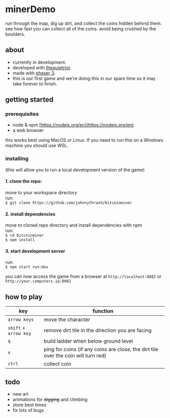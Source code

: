 # minerDemo

run through the map, dig up dirt, and collect the coins hidden behind them. see how fast you can collect all of the coins. avoid being crushed by the boulders.

## about

- currently in development.
- developed with [thequietriot](https://github.com/thequietriot).
- made with [phaser 3](https://www.phaser.io/phaser3).
- this is our first game and we're doing this in our spare time so it may take forever to finish.

## getting started

### prerequisites

- node & npm [https://nodejs.org/en](https://nodejs.org/en)
- a web browser

this works best using MacOS or Linux.  If you need to run this on a Windows machine you should use WSL.

### installing

(this will allow you to run a local development version of the game)

#### 1. clone the repo:

move to your workspace directory  
run:  
`$ git clone https://github.com/johnnythrash/bitcoinminer`

#### 2. install dependencies  

  move to cloned repo directory and install dependencies with npm  
  run:  
 `$ cd bitcoinminer`  
 `$ npm install`

#### 3. start development server

   run:  
  `$ npm start run:dev`
  
  you can now access the game from a browser at `http://localhost:8082` or `http://your.computers.ip:8082`

## how to play

key | function
----|----
`arrow keys` | move the character
`shift` + `arrow key` | remove dirt tile in the direction you are facing
`q` | build ladder when below ground level
`x` | ping for coins (if any coins are close, the dirt tile over the coin will turn red)
`ctrl` | collect coin

## todo

- new art
- animations for ~~digging~~ and climbing
- store best times
- fix lots of bugs